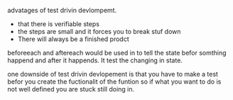 advatages of test drivin devlompemt.
- that there is verifiable steps
- the steps are small and it forces you to break stuf down
- There will always be a finished prodct

beforeeach and aftereach would be used in to tell the state befor somthing happend and after it happends.  It test the changing in state.

one downside of test drivin devlopement is that you have to make a test befor you create the fuctionalit of the funtion so if what you want to do is not well defined you are stuck still doing in.